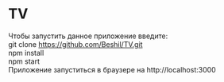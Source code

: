 # TV
Чтобы запустить данное приложение введите:
<br>
git clone https://github.com/Beshil/TV.git
<br>
npm install
<br>
npm start
<br>
Приложение запуститься в браузере на http://localhost:3000
